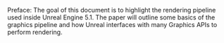 Preface: The goal of this document is to highlight the rendering pipeline used inside Unreal Engine 5.1. The paper will outline some basics of the graphics
pipeline and how Unreal interfaces with many Graphics APIs to perform rendering.